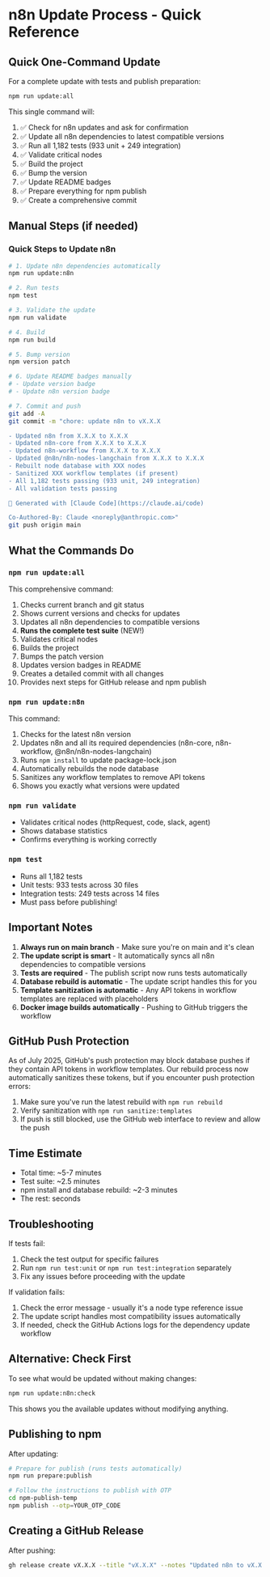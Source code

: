 # n8n Update Process - Quick Reference

## Quick One-Command Update

For a complete update with tests and publish preparation:

```bash
npm run update:all
```

This single command will:
1. ✅ Check for n8n updates and ask for confirmation
2. ✅ Update all n8n dependencies to latest compatible versions
3. ✅ Run all 1,182 tests (933 unit + 249 integration)
4. ✅ Validate critical nodes
5. ✅ Build the project
6. ✅ Bump the version
7. ✅ Update README badges
8. ✅ Prepare everything for npm publish
9. ✅ Create a comprehensive commit

## Manual Steps (if needed)

### Quick Steps to Update n8n

```bash
# 1. Update n8n dependencies automatically
npm run update:n8n

# 2. Run tests
npm test

# 3. Validate the update
npm run validate

# 4. Build
npm run build

# 5. Bump version
npm version patch

# 6. Update README badges manually
# - Update version badge
# - Update n8n version badge

# 7. Commit and push
git add -A
git commit -m "chore: update n8n to vX.X.X

- Updated n8n from X.X.X to X.X.X
- Updated n8n-core from X.X.X to X.X.X
- Updated n8n-workflow from X.X.X to X.X.X
- Updated @n8n/n8n-nodes-langchain from X.X.X to X.X.X
- Rebuilt node database with XXX nodes
- Sanitized XXX workflow templates (if present)
- All 1,182 tests passing (933 unit, 249 integration)
- All validation tests passing

🤖 Generated with [Claude Code](https://claude.ai/code)

Co-Authored-By: Claude <noreply@anthropic.com>"
git push origin main
```

## What the Commands Do

### `npm run update:all`
This comprehensive command:
1. Checks current branch and git status
2. Shows current versions and checks for updates
3. Updates all n8n dependencies to compatible versions
4. **Runs the complete test suite** (NEW!)
5. Validates critical nodes
6. Builds the project
7. Bumps the patch version
8. Updates version badges in README
9. Creates a detailed commit with all changes
10. Provides next steps for GitHub release and npm publish

### `npm run update:n8n`
This command:
1. Checks for the latest n8n version
2. Updates n8n and all its required dependencies (n8n-core, n8n-workflow, @n8n/n8n-nodes-langchain)
3. Runs `npm install` to update package-lock.json
4. Automatically rebuilds the node database
5. Sanitizes any workflow templates to remove API tokens
6. Shows you exactly what versions were updated

### `npm run validate`
- Validates critical nodes (httpRequest, code, slack, agent)
- Shows database statistics
- Confirms everything is working correctly

### `npm test`
- Runs all 1,182 tests
- Unit tests: 933 tests across 30 files
- Integration tests: 249 tests across 14 files
- Must pass before publishing!

## Important Notes

1. **Always run on main branch** - Make sure you're on main and it's clean
2. **The update script is smart** - It automatically syncs all n8n dependencies to compatible versions
3. **Tests are required** - The publish script now runs tests automatically
4. **Database rebuild is automatic** - The update script handles this for you
5. **Template sanitization is automatic** - Any API tokens in workflow templates are replaced with placeholders
6. **Docker image builds automatically** - Pushing to GitHub triggers the workflow

## GitHub Push Protection

As of July 2025, GitHub's push protection may block database pushes if they contain API tokens in workflow templates. Our rebuild process now automatically sanitizes these tokens, but if you encounter push protection errors:

1. Make sure you've run the latest rebuild with `npm run rebuild`
2. Verify sanitization with `npm run sanitize:templates`
3. If push is still blocked, use the GitHub web interface to review and allow the push

## Time Estimate
- Total time: ~5-7 minutes
- Test suite: ~2.5 minutes
- npm install and database rebuild: ~2-3 minutes
- The rest: seconds

## Troubleshooting

If tests fail:
1. Check the test output for specific failures
2. Run `npm run test:unit` or `npm run test:integration` separately
3. Fix any issues before proceeding with the update

If validation fails:
1. Check the error message - usually it's a node type reference issue
2. The update script handles most compatibility issues automatically
3. If needed, check the GitHub Actions logs for the dependency update workflow

## Alternative: Check First
To see what would be updated without making changes:
```bash
npm run update:n8n:check
```

This shows you the available updates without modifying anything.

## Publishing to npm

After updating:
```bash
# Prepare for publish (runs tests automatically)
npm run prepare:publish

# Follow the instructions to publish with OTP
cd npm-publish-temp
npm publish --otp=YOUR_OTP_CODE
```

## Creating a GitHub Release

After pushing:
```bash
gh release create vX.X.X --title "vX.X.X" --notes "Updated n8n to vX.X.X"
```
